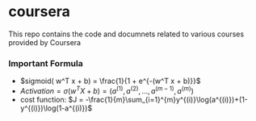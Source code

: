 # coursera
This repo contains the code and documnets related to various courses provided by Coursera 

### Important Formula
 * $sigmoid( w^T x + b) = \frac{1}{1 + e^{-(w^T x + b)}}$
 * $Activation = \sigma(w^T X + b) = (a^{(1)}, a^{(2)}, ..., a^{(m-1)}, a^{(m)})$
 * cost function: $J = -\frac{1}{m}\sum_{i=1}^{m}y^{(i)}\log(a^{(i)})+(1-y^{(i)})\log(1-a^{(i)})$